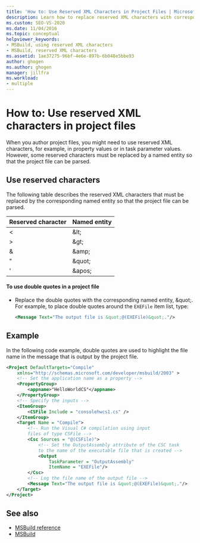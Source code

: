 ```yaml
---
title: 'How to: Use Reserved XML Characters in Project Files | Microsoft Docs'
description: Learn how to replace reserved XML characters with corresponding named entities in MSBuild project files.
ms.custom: SEO-VS-2020
ms.date: 11/04/2016
ms.topic: conceptual
helpviewer_keywords:
- MSBuild, using reserved XML characters
- MSBuild, reserved XML characters
ms.assetid: 1ae37275-96bf-4e6e-897b-6b048e5bbe93
author: ghogen
ms.author: ghogen
manager: jillfra
ms.workload:
- multiple
---
```

# How to: Use reserved XML characters in project files

When you author project files, you might need to use reserved XML characters, for example, in property values or in task parameter values. However, some reserved characters must be replaced by a named entity so that the project file can be parsed.

## Use reserved characters

 The following table describes the reserved XML characters that must be replaced by the corresponding named entity so that the project file can be parsed.

|Reserved character|Named entity|
|------------------------|------------------|
|\<|&amp;lt;|
|>|&amp;gt;|
|&|&amp;amp;|
|"|&amp;quot;|
|'|&amp;apos;|

#### To use double quotes in a project file

- Replace the double quotes with the corresponding named entity, &amp;quot;. For example, to place double quotes around the `EXEFile` item list, type:

    ```xml
    <Message Text="The output file is &quot;@(EXEFile)&quot;."/>
    ```

## Example

 In the following code example, double quotes are used to highlight the file name in the message that is output by the project file.

```xml
<Project DefaultTargets="Compile"
    xmlns="http://schemas.microsoft.com/developer/msbuild/2003" >
    <!-- Set the application name as a property -->
    <PropertyGroup>
        <appname>"HelloWorldCS"</appname>
    </PropertyGroup>
    <!-- Specify the inputs -->
    <ItemGroup>
        <CSFile Include = "consolehwcs1.cs" />
    </ItemGroup>
    <Target Name = "Compile">
        <!-- Run the Visual C# compilation using input
        files of type CSFile -->
        <Csc Sources = "@(CSFile)">
            <!-- Set the OutputAssembly attribute of the CSC task
            to the name of the executable file that is created -->
            <Output
                TaskParameter = "OutputAssembly"
                ItemName = "EXEFile"/>
        </Csc>
        <!-- Log the file name of the output file -->
        <Message Text="The output file is &quot;@(EXEFile)&quot;."/>
    </Target>
</Project>
```

## See also

- [MSBuild reference](../msbuild/msbuild-reference.md)
- [MSBuild](../msbuild/msbuild.md)
